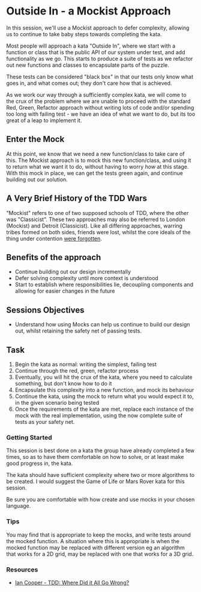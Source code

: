 # Outside In - a Mockist Approach

In this session, we'll use a Mockist approach to defer complexity, allowing us to continue to take baby steps towards completing the kata.

Most people will approach a kata "Outside In", where we start with a function or class that is the public API of our system under test, and add functionality as we go. This starts to produce a suite of tests as we refactor out new functions and classes to encapsulate parts of the puzzle. 

These tests can be considered "black box" in that our tests only know what goes in, and what comes out; they don't care how that is achieved.

As we work our way through a sufficiently complex kata, we will come to the crux of the problem where we are unable to proceed with the standard Red, Green, Refactor approach without writing lots of code and/or spending too long with failing test - we have an idea of what we want to do, but its too great of a leap to implement it.

## Enter the Mock

At this point, we know that we need a new function/class to take care of this. The Mockist approach is to mock this new function/class, and using it to return what we want it to do, without having to worry _how_ at this stage. With this mock in place, we can get the tests green again, and continue building out our solution.

## A Very Brief History of the TDD Wars

"Mockist" refers to one of two supposed schools of TDD, where the other was "Classicist". These two approaches may also be referred to London (Mockist) and Detroit (Classicist). Like all differing approaches, warring tribes formed on both sides, friends were lost, whilst the core ideals of the thing under contention [were forgotten](https://vimeo.com/68375232).

## Benefits of the approach

* Continue building out our design incrementally
* Defer solving complexity until more context is understood
* Start to establish where responsibilities lie, decoupling components and allowing for easier changes in the future

## Sessions Objectives

* Understand how using Mocks can help us continue to build our design out, whilst retaining the safety net of passing tests.

## Task

1. Begin the kata as normal: writing the simplest, failing test
2. Continue through the red, green, refactor process
3. Eventually, you will hit the crux of the kata, where you need to calculate something, but don't know how to do it
4. Encapsulate this complexity into a new function, and mock its behaviour
5. Continue the kata, using the mock to return what you would expect it to, in the given scenario being tested
6. Once the requirements of the kata are met, replace each instance of the mock with the real implementation, using the now complete suite of tests as your safety net.

### Getting Started

This session is best done on a kata the group have already completed a few times, so as to have them comfortable on how to solve, or at least make good progress in, the kata.

The kata should have sufficient complexity where two or more algorithms to be created. I would suggest the Game of Life or Mars Rover kata for this session.

Be sure you are comfortable with how create and use mocks in your chosen language. 

### Tips

You may find that is appropriate to keep the mocks, and write tests around the mocked function. A situation where this is appropriate is when the mocked function may be replaced with different version eg an algorithm that works for a 2D grid, may be replaced with one that works for a 3D grid.

### Resources

* [Ian Cooper - TDD: Where Did it All Go Wrong?](https://vimeo.com/68375232)
